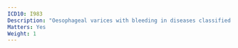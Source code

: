 ```yaml
---
ICD10: I983
Description: "Oesophageal varices with bleeding in diseases classified elsewhere"
Matters: Yes
Weight: 1
---
```

